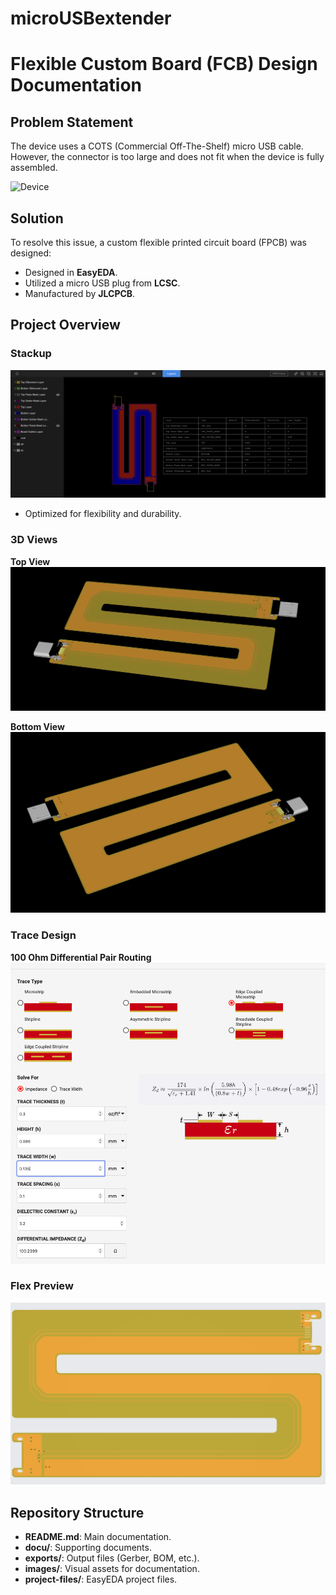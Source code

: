 # microUSBextender

# Flexible Custom Board (FCB) Design Documentation

## Problem Statement
The device uses a COTS (Commercial Off-The-Shelf) micro USB cable. However, the connector is too large and does not fit when the device is fully assembled.

![Device](images/device.png)

## Solution
To resolve this issue, a custom flexible printed circuit board (FPCB) was designed:
- Designed in **EasyEDA**.
- Utilized a micro USB plug from **LCSC**.
- Manufactured by **JLCPCB**.

## Project Overview

### Stackup
![FCB Stackup](images/FCB_stackup.png)
- Optimized for flexibility and durability.

### 3D Views
**Top View**  
![Top View](images/3d_view_top.png)

**Bottom View**  
![Bottom View](images/3d_view_bottom.png)

### Trace Design
**100 Ohm Differential Pair Routing**  
![100 Ohm Differential Pair](images/100ohm_diff.png)

### Flex Preview
![Flex Preview](images/flex_preview.png)


## Repository Structure
- **README.md**: Main documentation.
- **docu/**: Supporting documents.
- **exports/**: Output files (Gerber, BOM, etc.).
- **images/**: Visual assets for documentation.
- **project-files/**: EasyEDA project files.
